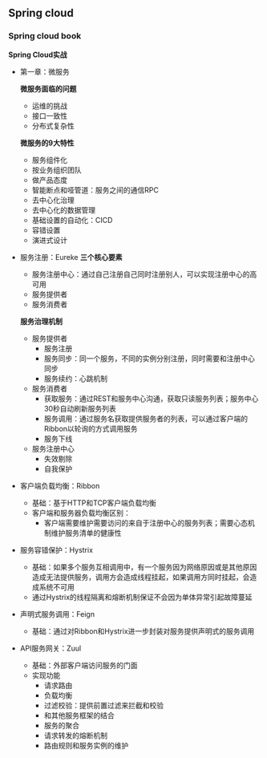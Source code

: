 ## Spring cloud


### Spring cloud book
**Spring Cloud实战**
- 第一章：微服务
  
  **微服务面临的问题**
  - 运维的挑战
  - 接口一致性
  - 分布式复杂性

  **微服务的9大特性**
  - 服务组件化
  - 按业务组织团队
  - 做产品态度
  - 智能断点和哑管道：服务之间的通信RPC
  - 去中心化治理
  - 去中心化的数据管理
  - 基础设置的自动化：CICD
  - 容错设置
  - 演进式设计
  
- 服务注册：Eureke
  **三个核心要素**
  - 服务注册中心：通过自己注册自己同时注册别人，可以实现注册中心的高可用
  - 服务提供者
  - 服务消费者

  **服务治理机制**
  - 服务提供者
    - 服务注册
    - 服务同步：同一个服务，不同的实例分别注册，同时需要和注册中心同步
    - 服务续约：心跳机制
  - 服务消费者
    - 获取服务：通过REST和服务中心沟通，获取只读服务列表；服务中心30秒自动刷新服务列表
    - 服务调用：通过服务名获取提供服务者的列表，可以通过客户端的Ribbon以轮询的方式调用服务
    - 服务下线
  - 服务注册中心
    - 失效剔除
    - 自我保护
- 客户端负载均衡：Ribbon
  - 基础：基于HTTP和TCP客户端负载均衡
  - 客户端和服务器负载均衡区别：
    - 客户端需要维护需要访问的来自于注册中心的服务列表；需要心态机制维护服务清单的健康性
- 服务容错保护：Hystrix
  - 基础：如果多个服务互相调用中，有一个服务因为网络原因或是其他原因造成无法提供服务，调用方会造成线程挂起，如果调用方同时挂起，会造成系统不可用
  - 通过Hystrix的线程隔离和熔断机制保证不会因为单体异常引起故障蔓延
- 声明式服务调用：Feign
  - 基础：通过对Ribbon和Hystrix进一步封装对服务提供声明式的服务调用
- API服务网关：Zuul
  - 基础：外部客户端访问服务的门面
  - 实现功能
    - 请求路由
    - 负载均衡
    - 过滤校验：提供前置过滤来拦截和校验
    - 和其他服务框架的结合
    - 服务的聚合
    - 请求转发的熔断机制
    - 路由规则和服务实例的维护
  
